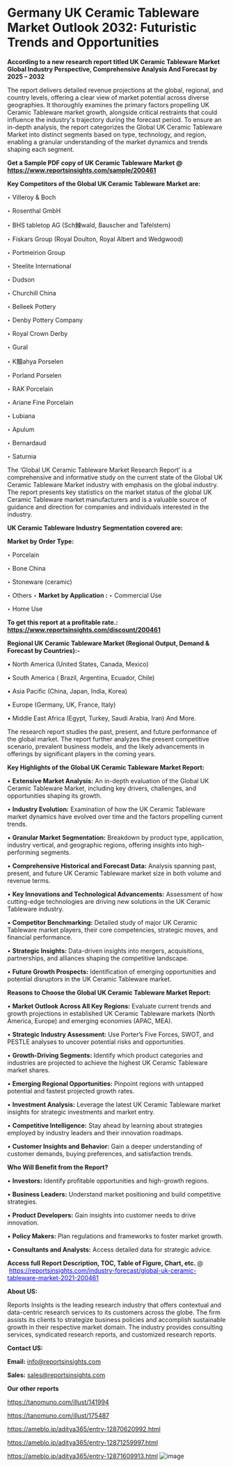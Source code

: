 # Germany UK Ceramic Tableware Market Outlook 2032: Futuristic Trends and Opportunities

<strong>According to a new research report titled UK Ceramic Tableware Market Global Industry Perspective, Comprehensive Analysis And Forecast by 2025 – 2032</strong>

The report delivers detailed revenue projections at the global, regional, and country levels, offering a clear view of market potential across diverse geographies. It thoroughly examines the primary factors propelling UK Ceramic Tableware market growth, alongside critical restraints that could influence the industry's trajectory during the forecast period. To ensure an in-depth analysis, the report categorizes the Global UK Ceramic Tableware Market into distinct segments based on type, technology, and region, enabling a granular understanding of the market dynamics and trends shaping each segment.

<strong>Get a Sample PDF copy of UK Ceramic Tableware Market </strong><strong>@<a href=https://www.reportsinsights.com/sample/200461 style=color:#0000ff;> https://www.reportsinsights.com/sample/200461</a></strong></font>

<strong>Key Competitors of the Global UK Ceramic Tableware Market are:</strong>

‣ Villeroy & Boch

‣ Rosenthal GmbH

‣ BHS tabletop AG (Sch鰊wald, Bauscher and Tafelstern)

‣ Fiskars Group (Royal Doulton, Royal Albert and Wedgwood)

‣ Portmeirion Group

‣ Steelite International

‣ Dudson

‣ Churchill China

‣ Belleek Pottery

‣ Denby Pottery Company

‣ Royal Crown Derby

‣ Gural

‣ K黷ahya Porselen

‣ Porland Porselen

‣ RAK Porcelain

‣ Ariane Fine Porcelain

‣ Lubiana

‣ Apulum

‣ Bernardaud

‣ Saturnia

The ‘Global UK Ceramic Tableware Market Research Report’ is a comprehensive and informative study on the current state of the Global UK Ceramic Tableware Market industry with emphasis on the global industry. The report presents key statistics on the market status of the global UK Ceramic Tableware market manufacturers and is a valuable source of guidance and direction for companies and individuals interested in the industry.

<strong>UK Ceramic Tableware Industry Segmentation covered are:</strong>

<strong>Market by Order Type: </strong>

‣ Porcelain

‣ Bone China

‣ Stoneware (ceramic)

‣ Others
‣ 
<strong>Market by Application :</strong>
‣ Commercial Use

‣ Home Use

<strong>To get this report at a profitable rate.: <a href=https://www.reportsinsights.com/discount/200461 style=color:#0000ff;>https://www.reportsinsights.com/discount/200461</a></strong></font>

<strong>Regional UK Ceramic Tableware Market (Regional Output, Demand &amp; Forecast by Countries):-</strong>

• North America (United States, Canada, Mexico)

• South America ( Brazil, Argentina, Ecuador, Chile)

• Asia Pacific (China, Japan, India, Korea)

• Europe (Germany, UK, France, Italy)

• Middle East Africa (Egypt, Turkey, Saudi Arabia, Iran) And More.

The research report studies the past, present, and future performance of the global market. The report further analyzes the present competitive scenario, prevalent business models, and the likely advancements in offerings by significant players in the coming years.

<strong>Key Highlights of the Global UK Ceramic Tableware Market Report:</strong>

• <strong>Extensive Market Analysis:</strong> An in-depth evaluation of the Global UK Ceramic Tableware Market, including key drivers, challenges, and opportunities shaping its growth.

• <strong>Industry Evolution:</strong> Examination of how the UK Ceramic Tableware market dynamics have evolved over time and the factors propelling current trends.

• <strong>Granular Market Segmentation:</strong> Breakdown by product type, application, industry vertical, and geographic regions, offering insights into high-performing segments.

• <strong>Comprehensive Historical and Forecast Data:</strong> Analysis spanning past, present, and future UK Ceramic Tableware market size in both volume and revenue terms.

• <strong>Key Innovations and Technological Advancements:</strong> Assessment of how cutting-edge technologies are driving new solutions in the UK Ceramic Tableware industry.

• <strong>Competitor Benchmarking:</strong> Detailed study of major UK Ceramic Tableware market players, their core competencies, strategic moves, and financial performance.

• <strong>Strategic Insights:</strong> Data-driven insights into mergers, acquisitions, partnerships, and alliances shaping the competitive landscape.

• <strong>Future Growth Prospects:</strong> Identification of emerging opportunities and potential disruptors in the UK Ceramic Tableware market.

<strong>Reasons to Choose the Global UK Ceramic Tableware Market Report:</strong>

• <strong>Market Outlook Across All Key Regions:</strong> Evaluate current trends and growth projections in established UK Ceramic Tableware markets (North America, Europe) and emerging economies (APAC, MEA).

• <strong>Strategic Industry Assessment:</strong> Use Porter’s Five Forces, SWOT, and PESTLE analyses to uncover potential risks and opportunities.

• <strong>Growth-Driving Segments:</strong> Identify which product categories and industries are projected to achieve the highest UK Ceramic Tableware market shares.

• <strong>Emerging Regional Opportunities:</strong> Pinpoint regions with untapped potential and fastest projected growth rates.

• <strong>Investment Analysis:</strong> Leverage the latest UK Ceramic Tableware market insights for strategic investments and market entry.

• <strong>Competitive Intelligence:</strong> Stay ahead by learning about strategies employed by industry leaders and their innovation roadmaps.

• <strong>Customer Insights and Behavior:</strong> Gain a deeper understanding of customer demands, buying preferences, and satisfaction trends.

<strong>Who Will Benefit from the Report?</strong>

• <strong>Investors:</strong> Identify profitable opportunities and high-growth regions.

• <strong>Business Leaders:</strong> Understand market positioning and build competitive strategies.

• <strong>Product Developers:</strong> Gain insights into customer needs to drive innovation.

• <strong>Policy Makers:</strong> Plan regulations and frameworks to foster market growth.

• <strong>Consultants and Analysts:</strong> Access detailed data for strategic advice.
</ul>
<strong>Access full Report Description, TOC, Table of Figure, Chart, etc. </strong>@  <a href=https://reportsinsights.com/industry-forecast/global-uk-ceramic-tableware-market-2021-200461 style=color:#0000ff;>https://reportsinsights.com/industry-forecast/global-uk-ceramic-tableware-market-2021-200461</a></font>

<strong><strong>About US</strong>:</strong>

Reports Insights is the leading research industry that offers contextual and data-centric research services to its customers across the globe. The firm assists its clients to strategize business policies and accomplish sustainable growth in their respective market domain. The industry provides consulting services, syndicated research reports, and customized research reports.

<strong>Contact US:</strong>

<p class=""""><b>Email:</b> <a href=mailto:info@reportsinsights.com>info@reportsinsights.com</a></p>
<p class=""""><b>Sales:</b> <a href=mailto:sales@reportsinsights.com>sales@reportsinsights.com</a></p>

<strong>Our other reports</strong>

<a href=https://tanomuno.com/illust/141994>https://tanomuno.com/illust/141994</a>

<a href=https://tanomuno.com/illust/175487>https://tanomuno.com/illust/175487</a>

<a href=https://ameblo.jp/aditya365/entry-12870620992.html>https://ameblo.jp/aditya365/entry-12870620992.html</a>

<a href=https://ameblo.jp/aditya365/entry-12871259997.html>https://ameblo.jp/aditya365/entry-12871259997.html</a>

<a href=https://ameblo.jp/aditya365/entry-12871609913.html>https://ameblo.jp/aditya365/entry-12871609913.html</a>
![image](https://github.com/user-attachments/assets/971136fb-6317-4ed7-9606-07df7b3f58b0)
